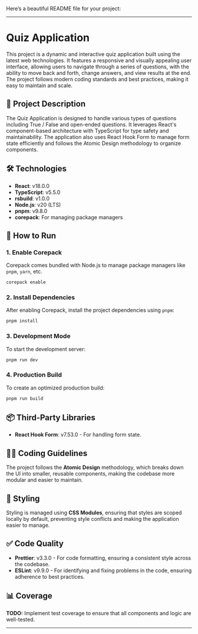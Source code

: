Here’s a beautiful README file for your project:

---

# Quiz Application

This project is a dynamic and interactive quiz application built using the latest web technologies. It features a responsive and visually appealing user interface, allowing users to navigate through a series of questions, with the ability to move back and forth, change answers, and view results at the end. The project follows modern coding standards and best practices, making it easy to maintain and scale.

## 🌟 Project Description

The Quiz Application is designed to handle various types of questions including True / False and open-ended questions. It leverages React's component-based architecture with TypeScript for type safety and maintainability. The application also uses React Hook Form to manage form state efficiently and follows the Atomic Design methodology to organize components.

## 🛠️ Technologies

- **React**: v18.0.0
- **TypeScript**: v5.5.0
- **rsbuild**: v1.0.0
- **Node.js**: v20 (LTS)
- **pnpm**: v9.8.0
- **corepack**: For managing package managers

## 🚀 How to Run

### 1. Enable Corepack

Corepack comes bundled with Node.js to manage package managers like `pnpm`, `yarn`, etc.

```bash
corepack enable
```

### 2. Install Dependencies

After enabling Corepack, install the project dependencies using `pnpm`:

```bash
pnpm install
```

### 3. Development Mode

To start the development server:

```bash
pnpm run dev
```

### 4. Production Build

To create an optimized production build:

```bash
pnpm run build
```

## 📦 Third-Party Libraries

- **React Hook Form**: v7.53.0 - For handling form state.

## 🧑‍💻 Coding Guidelines

The project follows the **Atomic Design** methodology, which breaks down the UI into smaller, reusable components, making the codebase more modular and easier to maintain.

## 🎨 Styling

Styling is managed using **CSS Modules**, ensuring that styles are scoped locally by default, preventing style conflicts and making the application easier to manage.

## ✅ Code Quality

- **Prettier**: v3.3.0 - For code formatting, ensuring a consistent style across the codebase.
- **ESLint**: v9.9.0 - For identifying and fixing problems in the code, ensuring adherence to best practices.

## 📊 Coverage

**TODO:** Implement test coverage to ensure that all components and logic are well-tested.

---
